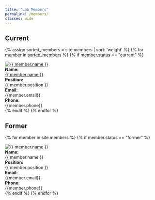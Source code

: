 ```yaml
---
title: "Lab Members"
permalink: /members/
classes: wide
---
```

<link rel="stylesheet" href="{{ '/assets/css/custom.css' | relative_url }}">

<h2> Current </h2>

{% assign sorted_members = site.members | sort: 'weight' %}
{% for member in sorted_members %}
{% if member.status == "current" %}
<div class="members-list">
    <div class="member-item">
      <a href="{{ member.url }}"> <img src="{{ member.photo }}" alt="{{ member.name }}" class="small-photo"> </a>
    </div>
    <div class="member-item">  
      <b>Name:</b><br>
      <a href="{{ member.url }}"> {{ member.name }}</a>
    </div>
    <div class="member-item"> 
    <b>Position:</b><br>
      {{ member.position }}
    </div>
    <div class="member-item">
    <b>Email:</b><br>
     {{member.email}}
     </div>
     <div class="member-item">
     <b>Phone:</b><br>
      {{member.phone}}
    </div>
</div>
{% endif %}
{% endfor %}

<h2> Former </h2>

{% for member in site.members %}
{% if member.status == "former" %}
<div class="members-list">
    <div class="member-item">
      <img src="{{ member.photo }}" alt="{{ member.name }}" class="small-photo">
    </div>
    <div class="member-item">  
      <b>Name:</b><br>
      {{ member.name }}
    </div>
    <div class="member-item"> 
    <b>Position:</b><br>
      {{ member.position }}
    </div>
    <div class="member-item">
    <b>Email:</b><br>
     {{member.email}}
     </div>
     <div class="member-item">
     <b>Phone:</b><br>
      {{member.phone}}
    </div>
</div>
{% endif %}
{% endfor %}
